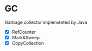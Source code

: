 # GC
Garbage collector implemented by Java  
 - [x] RefCounter  
 - [x] Mark&Sweep  
 - [x] CopyCollection  
